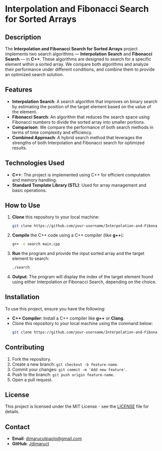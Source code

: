 # **Interpolation and Fibonacci Search for Sorted Arrays**

## **Description**
The **Interpolation and Fibonacci Search for Sorted Arrays** project implements two search algorithms — **Interpolation Search** and **Fibonacci Search** — in **C++**. These algorithms are designed to search for a specific element within a sorted array. We compare both algorithms and analyze their performance under different conditions, and combine them to provide an optimized search solution.

## **Features**
- **Interpolation Search**: A search algorithm that improves on binary search by estimating the position of the target element based on the value of the element.
- **Fibonacci Search**: An algorithm that reduces the search space using Fibonacci numbers to divide the sorted array into smaller portions.
- **Comparison**: We compare the performance of both search methods in terms of time complexity and efficiency.
- **Combined Approach**: A hybrid search method that leverages the strengths of both Interpolation and Fibonacci search for optimized results.

## **Technologies Used**
- **C++**: The project is implemented using C++ for efficient computation and memory handling.
- **Standard Template Library (STL)**: Used for array management and basic operations.

## **How to Use**
1. **Clone** this repository to your local machine:
    ```bash
    git clone https://github.com/your-username/Interpolation-and-Fibonacci-Search-for-Sorted-Arrays.git
    ```
2. **Compile** the C++ code using a C++ compiler (like **g++**):
    ```bash
    g++ -o search main.cpp
    ```
3. **Run** the program and provide the input sorted array and the target element to search:
    ```bash
    ./search
    ```
4. **Output**: The program will display the index of the target element found using either Interpolation or Fibonacci Search, depending on the choice.

## **Installation**
To use this project, ensure you have the following:
- **C++ Compiler**: Install a C++ compiler like **g++** or **Clang**.
- Clone this repository to your local machine using the command below:
    ```bash
    git clone https://github.com/your-username/Interpolation-and-Fibonacci-Search-for-Sorted-Arrays.git
    ```

## **Contributing**
1. Fork the repository.
2. Create a new branch: `git checkout -b feature-name`.
3. Commit your changes: `git commit -m 'Add new feature'`.
4. Push to the branch: `git push origin feature-name`.
5. Open a pull request.

## **License**
This project is licensed under the MIT License - see the [LICENSE](LICENSE) file for details.

## **Contact**
- **Email**: dimarucutpaolo@gmail.com
- **GitHub**: [Jdimaruct](https://github.com/Jdimarucut)
